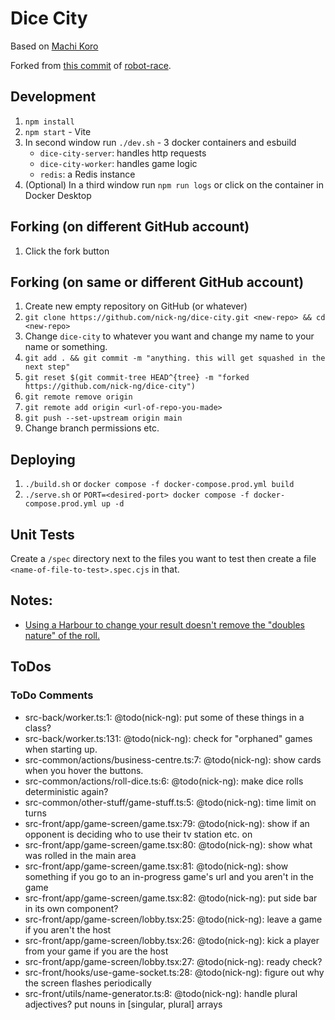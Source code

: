 # Dice City

Based on [Machi Koro](https://boardgamegeek.com/boardgame/143884/machi-koro)

Forked from [this commit](https://github.com/nick-ng/robot-race/tree/4e2171de5a381738632dc7b82158660d9dde2bb7) of [robot-race](https://github.com/nick-ng/robot-race).

## Development

1. `npm install`
2. `npm start` - Vite
3. In second window run `./dev.sh` - 3 docker containers and esbuild
   - `dice-city-server`: handles http requests
   - `dice-city-worker`: handles game logic
   - `redis`: a Redis instance
4. (Optional) In a third window run `npm run logs` or click on the container in Docker Desktop

## Forking (on different GitHub account)

1. Click the fork button

## Forking (on same or different GitHub account)

1. Create new empty repository on GitHub (or whatever)
2. `git clone https://github.com/nick-ng/dice-city.git <new-repo> && cd <new-repo>`
3. Change `dice-city` to whatever you want and change my name to your name or something.
4. `git add . && git commit -m "anything. this will get squashed in the next step"`
5. `git reset $(git commit-tree HEAD^{tree} -m "forked https://github.com/nick-ng/dice-city")`
6. `git remote remove origin`
7. `git remote add origin <url-of-repo-you-made>`
8. `git push --set-upstream origin main`
9. Change branch permissions etc.

## Deploying

1. `./build.sh` or `docker compose -f docker-compose.prod.yml build`
2. `./serve.sh` or `PORT=<desired-port> docker compose -f docker-compose.prod.yml up -d`

## Unit Tests

Create a `/spec` directory next to the files you want to test then create a file `<name-of-file-to-test>.spec.cjs` in that.

## Notes:

- [Using a Harbour to change your result doesn't remove the "doubles nature" of the roll.](https://boardgamegeek.com/thread/1312128/amusement-park-harbour)

## ToDos

### ToDo Comments

- src-back/worker.ts:1: @todo(nick-ng): put some of these things in a class?
- src-back/worker.ts:131: @todo(nick-ng): check for "orphaned" games when starting up.
- src-common/actions/business-centre.ts:7: @todo(nick-ng): show cards when you hover the buttons.
- src-common/actions/roll-dice.ts:6: @todo(nick-ng): make dice rolls deterministic again?
- src-common/other-stuff/game-stuff.ts:5: @todo(nick-ng): time limit on turns
- src-front/app/game-screen/game.tsx:79: @todo(nick-ng): show if an opponent is deciding who to use their tv station etc. on
- src-front/app/game-screen/game.tsx:80: @todo(nick-ng): show what was rolled in the main area
- src-front/app/game-screen/game.tsx:81: @todo(nick-ng): show something if you go to an in-progress game's url and you aren't in the game
- src-front/app/game-screen/game.tsx:82: @todo(nick-ng): put side bar in its own component?
- src-front/app/game-screen/lobby.tsx:25: @todo(nick-ng): leave a game if you aren't the host
- src-front/app/game-screen/lobby.tsx:26: @todo(nick-ng): kick a player from your game if you are the host
- src-front/app/game-screen/lobby.tsx:27: @todo(nick-ng): ready check?
- src-front/hooks/use-game-socket.ts:28: @todo(nick-ng): figure out why the screen flashes periodically
- src-front/utils/name-generator.ts:8: @todo(nick-ng): handle plural adjectives? put nouns in [singular, plural] arrays
